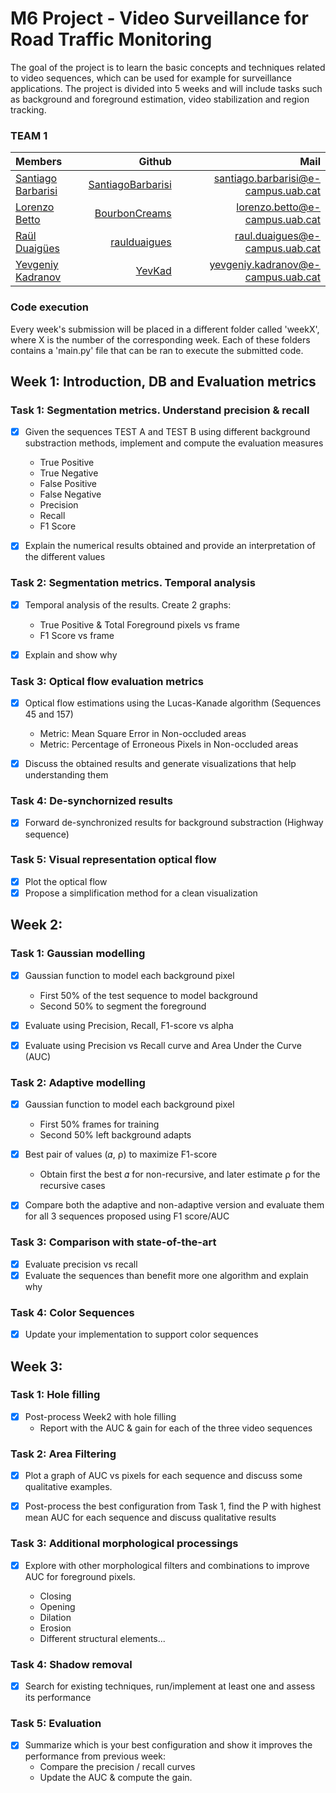 # M6 Project - Video Surveillance for Road Traffic Monitoring

The goal of the project is to learn the basic concepts and techniques related to video sequences, which can be used for example for surveillance applications. The project is divided into 5 weeks and will include tasks such as background and foreground estimation, video stabilization and region tracking.

### **TEAM 1**

| Members     | Github | Mail |
| :---      | ---:       | ---: |
| [Santiago Barbarisi](https://www.linkedin.com/in/santiago-barbarisi-abb79787/) |[SantiagoBarbarisi](https://github.com/SantiagoBarbarisi)| santiago.barbarisi@e-campus.uab.cat |
| [Lorenzo Betto](https://www.linkedin.com/in/lorenzo-betto/) |[BourbonCreams](https://github.com/BourbonCreams)|   lorenzo.betto@e-campus.uab.cat  |
| [Raül Duaigües](https://www.linkedin.com/in/ra%C3%BCl-duaig%C3%BCes-84943b103/) |[raulduaigues](https://github.com/raulduaigues)|    raul.duaigues@e-campus.uab.cat  |
| [Yevgeniy Kadranov](https://www.linkedin.com/in/yevkad/)|[YevKad](https://github.com/YevKad)|   yevgeniy.kadranov@e-campus.uab.cat   |



### Code execution

Every week's submission will be placed in a different folder called 'weekX', where X is the number of the corresponding week. Each of these folders contains a 'main.py' file that can be ran to execute the submitted code.


## Week 1: Introduction, DB and Evaluation metrics

### Task 1: Segmentation metrics. Understand precision & recall

- [X] Given the sequences TEST A and TEST B using different background substraction methods, implement and compute the evaluation measures 
    - True Positive
    - True Negative
    - False Positive
    - False Negative
    - Precision
    - Recall
    - F1 Score
    
- [X] Explain the numerical results obtained and provide an interpretation of the different values

### Task 2: Segmentation metrics. Temporal analysis
- [X] Temporal analysis of the results. Create 2 graphs:

    - True Positive & Total Foreground pixels vs frame 
    - F1 Score vs frame
    
<!-- <p align="center">
<img src="https://github.com/mcv-m6-video/mcv-m6-2018-team1/blob/master/week1/TotalFG.png" width="500"/>
</p> -->

<!--  <p align="center">
<img src="https://github.com/mcv-m6-video/mcv-m6-2018-team1/blob/master/week1/F1_2.png" width="500"/>
</p> -->

- [X] Explain and show why
        
### Task 3: Optical flow evaluation metrics
- [X] Optical flow estimations using the Lucas-Kanade algorithm (Sequences 45 and 157)
    - Metric: Mean Square Error in Non-occluded areas
    - Metric: Percentage of Erroneous Pixels in Non-occluded areas
    
- [X] Discuss the obtained results and generate visualizations that help understanding them

### Task 4: De-synchornized results

- [X] Forward de-synchronized results for background substraction (Highway sequence)

<!-- <p align="center">
<img src="https://github.com/mcv-m6-video/mcv-m6-2018-team1/blob/master/week1/Des_TestA.png" width="500"/>
</p> -->

<!-- <p align="center">
<img src="https://github.com/mcv-m6-video/mcv-m6-2018-team1/blob/master/week1/Des_TestB.png" width="500"/>
</p> -->

### Task 5: Visual representation optical flow

- [X] Plot the optical flow
- [X] Propose a simplification method for a clean visualization

## Week 2:


### Task 1: Gaussian modelling

- [X] Gaussian function to model each background pixel 
    - First 50% of the test sequence to model background
    - Second 50% to segment the foreground
    
- [X] Evaluate using Precision, Recall, F1-score vs alpha
- [X] Evaluate using Precision vs Recall curve and Area Under the Curve (AUC)

### Task 2: Adaptive modelling

- [X] Gaussian function to model each background pixel 
    - First 50% frames for training
    - Second 50% left background adapts
    
- [X] Best pair of values (𝛼, ⍴) to maximize F1-score
    - Obtain first the best 𝛼 for non-recursive, and later estimate ⍴ for the recursive cases
    
- [X] Compare both the adaptive and non-adaptive version and evaluate them for all 3 sequences proposed using F1 score/AUC


### Task 3: Comparison with state-of-the-art

- [X] Evaluate precision vs recall
- [X] Evaluate the sequences than benefit more one algorithm and explain why

### Task 4: Color Sequences
- [X] Update your implementation to support color sequences


## Week 3:


### Task 1: Hole filling

- [X] Post-process Week2 with hole filling
    - Report with the AUC & gain for each of the three video sequences

### Task 2: Area Filtering

- [X] Plot a graph of AUC vs pixels for each sequence and discuss some qualitative examples.

- [X] Post-process the best configuration from Task 1, find the P with highest mean AUC for each sequence and discuss qualitative results

### Task 3: Additional morphological processings

- [X] Explore with other morphological filters and combinations to improve AUC for foreground pixels.

    - Closing
    - Opening
    - Dilation
    - Erosion
    - Different structural elements...

### Task 4: Shadow removal
- [X] Search for existing techniques, run/implement at least one and assess its performance

### Task 5: Evaluation
- [X] Summarize which is your best configuration and show it improves the performance from previous week:
    - Compare the precision / recall curves
    - Update the AUC & compute the gain.



















